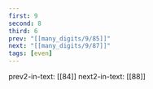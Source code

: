 ```yaml
---
first: 9
second: 8
third: 6
prev: "[[many_digits/9/85]]"
next: "[[many_digits/9/87]]"
tags: [even]
---
```

prev2-in-text: [[84]]
next2-in-text: [[88]]
